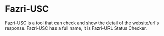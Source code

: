 # Fazri-USC
Fazri-USC is a tool that can check and show the detail of the website/url's response. Fazri-USC has a full name, it is Fazri-URL Status Checker. 
